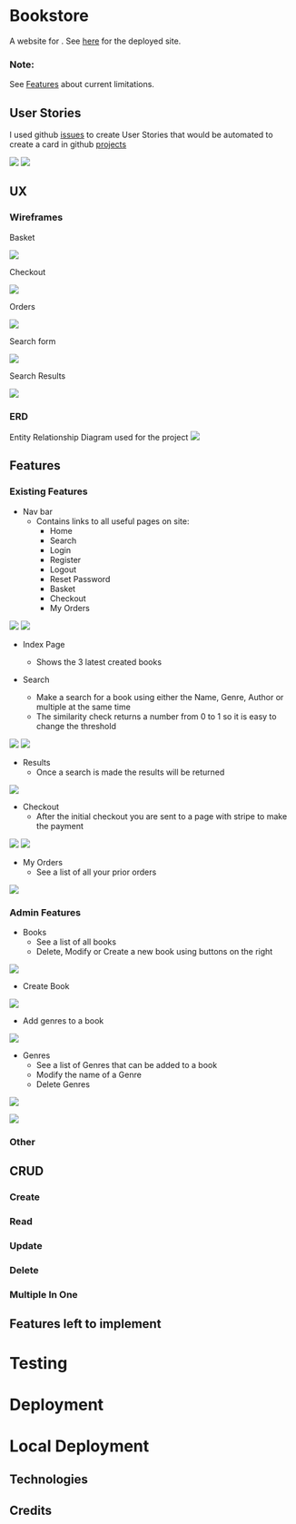 # Bookstore
A website for  .
See [here]() for the deployed site.

### Note: 
See [Features](#features=left-to-implement) about current limitations.

## User Stories
I used github [issues](https://github.com/edenobrega/ecom-bookstore-5p/issues) to create User Stories that would be automated to create a card in github [projects](https://github.com/edenobrega/ecom-bookstore-5p/projects/1)

![](documentation/User%20Stories/issues_stories.png)
![](documentation/User%20Stories/projects_stories.png)
## UX

### Wireframes
Basket

![](documentation/Wireframes/basket.png)


Checkout

![](documentation/Wireframes/checkout_one.png)


Orders

![](documentation/Wireframes/my_orders.png)


Search form

![](documentation/Wireframes/search.png)


Search Results

![](documentation/Wireframes/results.png)
### ERD
Entity Relationship Diagram used for the project
![](documentation/Wireframes/ERD.png)
## Features

### Existing Features

- Nav bar
    - Contains links to all useful pages on site:
        - Home
        - Search
        - Login
        - Register
        - Logout
        - Reset Password
        - Basket
        - Checkout
        - My Orders

![](documentation/Features/navbar.png)
![](documentation/Features/logged_navbar.png)

- Index Page 
    - Shows the 3 latest created books

- Search
    - Make a search for a book using either the Name, Genre, Author or multiple at the same time
    - The similarity check returns a number from 0 to 1 so it is easy to change the threshold

![](documentation/Features/searchform.png)
![](documentation/Features/searchform_dropdown.png)

- Results
    - Once a search is made the results will be returned

![](documentation/Features/results.png)


- Checkout
    - After the initial checkout you are sent to a page with stripe to make the payment

![](documentation/Features/checkout.png)
![](documentation/Features/checkout_stripe.png)

- My Orders
    - See a list of all your prior orders

![](documentation/Features/my_orders.png)
### Admin Features
- Books
    - See a list of all books
    - Delete, Modify or Create a new book using buttons on the right

![](documentation/Features/admin/admin_books.png)

- Create Book

![](documentation/Features/admin/admin_create_book.png)

- Add genres to a book

![](documentation/Features/admin/admin_add_genres.png)

- Genres
    - See a list of Genres that can be added to a book
    - Modify the name of a Genre
    - Delete Genres

![](documentation/Features/admin/admin_genre_list.png)

![](documentation/Features/admin/admin_modify_genre.png)
### Other

## CRUD

### Create

### Read

### Update

### Delete

### Multiple In One

## Features left to implement

# Testing

# Deployment

# Local Deployment

## Technologies

## Credits
